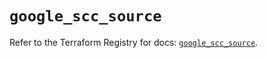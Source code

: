 # `google_scc_source`

Refer to the Terraform Registry for docs: [`google_scc_source`](https://registry.terraform.io/providers/hashicorp/google-beta/5.11.0/docs/resources/google_scc_source).
